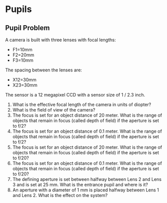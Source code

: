 # Pupils

## Pupil Problem

A camera is built with three lenses with focal lengths:

* F1=10mm
* F2=20mm
* F3=10mm

The spacing between the lenses are:

* X12=30mm
* X23=30mm

The sensor is a 12 megapixel CCD with a sensor size of 1 / 2.3 inch.

1. What is the effective focal length of the camera in units of diopter?
2. What is the field of view of the camera?
3. The focus is set for an object distance of 20 meter.  What is the range of objects that remain in focus (called depth of field) if the aperture is set to f/2?
4. The focus is set for an object distance of 0.1 meter.  What is the range of objects that remain in focus (called depth of field) if the aperture is set to f/2?
5. The focus is set for an object distance of 20 meter.  What is the range of objects that remain in focus (called depth of field) if the aperture is set to f/20?
6. The focus is set for an object distance of 0.1 meter.  What is the range of objects that remain in focus (called depth of field) if the aperture is set to f/20?
7. The defining aperture is set between halfway between Lens 2 and Lens 3 and is set at 25 mm.  What is the entrance pupil and where is it?
8. An aperture with a diameter of 1 mm is placed halfway between Lens 1 and Lens 2.  What is the effect on the system?

